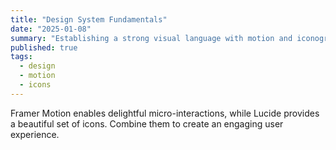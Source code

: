 ```yaml
---
title: "Design System Fundamentals"
date: "2025-01-08"
summary: "Establishing a strong visual language with motion and iconography."
published: true
tags:
  - design
  - motion
  - icons
---
```


Framer Motion enables delightful micro-interactions, while Lucide provides a beautiful set of icons. Combine them to create an engaging user experience.
